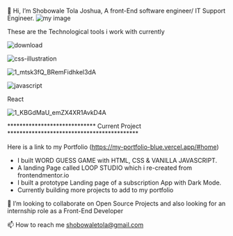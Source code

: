  👋 Hi, I’m Shobowale Tola Joshua,  A front-End software engineer/ IT Support Engineer.
 ![my image](https://user-images.githubusercontent.com/54154401/124410806-1fbd9e80-dd43-11eb-84c3-9073aeeb6610.jpeg)


These are the Technological tools i work with currently 

![download](https://user-images.githubusercontent.com/54154401/124411725-03226600-dd45-11eb-8780-6633bb86eed8.png)
 
 ![css-illustration](https://user-images.githubusercontent.com/54154401/124412739-18988f80-dd47-11eb-8d37-c2aa7d678270.png)

![1_mtsk3fQ_BRemFidhkel3dA](https://user-images.githubusercontent.com/54154401/124412765-2817d880-dd47-11eb-835f-1de83b577ec3.png)


 ![javascript](https://user-images.githubusercontent.com/54154401/124411742-0a497400-dd45-11eb-954c-9237f71599f2.png)

 React

 ![1_KBGdMaU_emZX4XR1AvkD4A](https://user-images.githubusercontent.com/54154401/124411228-0c5f0300-dd44-11eb-82ea-997b705dcf13.gif)

 ***************************** Current Project *******************************************

 Here is a link to my Portfolio (https://my-portfolio-blue.vercel.app/#home)
 - I built WORD GUESS GAME with HTML, CSS & VANILLA JAVASCRIPT.
 - A landing Page called LOOP STUDIO which i re-created from frontendmentor.io
 - I built a prototype Landing page of a subscription App with Dark Mode.
 - Currently building more projects to add to my portfolio
 
 



💞️ I’m looking to collaborate on Open Source Projects and also looking for an internship role as a Front-End Developer

 📫 How to reach me shobowaletola@gmail.com 

<!---
CAMPSLOPY/CAMPSLOPY is a ✨ special ✨ repository because its `README.md` (this file) appears on your GitHub profile.
You can click the Preview link to take a look at your changes.
--->
